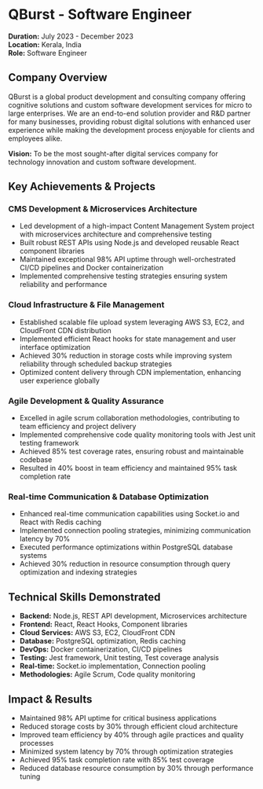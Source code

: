 # QBurst - Software Engineer

**Duration:** July 2023 - December 2023  
**Location:** Kerala, India  
**Role:** Software Engineer

## Company Overview

QBurst is a global product development and consulting company offering cognitive solutions and custom software development services for micro to large enterprises. We are an end-to-end solution provider and R&D partner for many businesses, providing robust digital solutions with enhanced user experience while making the development process enjoyable for clients and employees alike.

**Vision:** To be the most sought-after digital services company for technology innovation and custom software development.

## Key Achievements & Projects

### CMS Development & Microservices Architecture
- Led development of a high-impact Content Management System project with microservices architecture and comprehensive testing
- Built robust REST APIs using Node.js and developed reusable React component libraries
- Maintained exceptional 98% API uptime through well-orchestrated CI/CD pipelines and Docker containerization
- Implemented comprehensive testing strategies ensuring system reliability and performance

### Cloud Infrastructure & File Management
- Established scalable file upload system leveraging AWS S3, EC2, and CloudFront CDN distribution
- Implemented efficient React hooks for state management and user interface optimization
- Achieved 30% reduction in storage costs while improving system reliability through scheduled backup strategies
- Optimized content delivery through CDN implementation, enhancing user experience globally

### Agile Development & Quality Assurance
- Excelled in agile scrum collaboration methodologies, contributing to team efficiency and project delivery
- Implemented comprehensive code quality monitoring tools with Jest unit testing framework
- Achieved 85% test coverage rates, ensuring robust and maintainable codebase
- Resulted in 40% boost in team efficiency and maintained 95% task completion rate

### Real-time Communication & Database Optimization
- Enhanced real-time communication capabilities using Socket.io and React with Redis caching
- Implemented connection pooling strategies, minimizing communication latency by 70%
- Executed performance optimizations within PostgreSQL database systems
- Achieved 30% reduction in resource consumption through query optimization and indexing strategies

## Technical Skills Demonstrated

- **Backend:** Node.js, REST API development, Microservices architecture
- **Frontend:** React, React Hooks, Component libraries
- **Cloud Services:** AWS S3, EC2, CloudFront CDN
- **Database:** PostgreSQL optimization, Redis caching
- **DevOps:** Docker containerization, CI/CD pipelines
- **Testing:** Jest framework, Unit testing, Test coverage analysis
- **Real-time:** Socket.io implementation, Connection pooling
- **Methodologies:** Agile Scrum, Code quality monitoring

## Impact & Results

- Maintained 98% API uptime for critical business applications
- Reduced storage costs by 30% through efficient cloud architecture
- Improved team efficiency by 40% through agile practices and quality processes
- Minimized system latency by 70% through optimization strategies
- Achieved 95% task completion rate with 85% test coverage
- Reduced database resource consumption by 30% through performance tuning